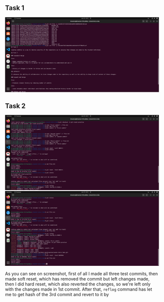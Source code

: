 ## Task 1

![](1.png)

## Task 2

![](2.png)
![](3.png)

As you can see on screenshot, first of all I made all three test commits, then made soft reset, which has removed the commit but left changes made, then I did hard reset, which also reverted the changes, so we're left only with the changes made in 1st commit. After that, ```reflog``` command has let me to get hash of the 3rd commit and revert to it by 